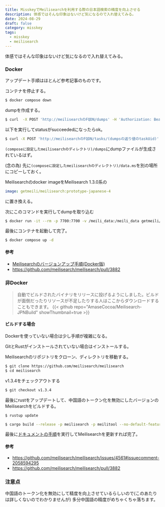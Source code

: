 ```yaml
---
title: MisskeyでMeilisearchを利用する際の日本語検索の精度を向上させる
description: 体感ではそんな印象はないけど気になるので入れ替えてみる。
date: 2024-08-29
draft: false
category: misskey
tags:
  - misskey
  - meilisearch
---
```

体感ではそんな印象はないけど気になるので入れ替えてみる。
### Docker
アップデート手順はほとんど参考記事のものです。

コンテナを停止する。
```bash {linenos=true}
$ docker compose down
```

dumpを作成する。
```bash
$ curl  -X POST 'http://meilisearchのFQDN/dumps' -H 'Authorization: Bearer (MEILI_MASTER_KEYに設定した値)'
```
以下を実行してstatusがsucceededになったらok。
```bash
$ curl -X POST 'http://meilisearchのFQDN/tasks/(dumpsの返り値のtaskUid)' -H 'Authorization: Bearer (MEILI_MASTER_KEYに設定した値)'
```
`(composeに設定したmeilisearchのディレクトリ)/dumps`にdumpファイルが生成されているはず。

(念の為) 先に`(composeに設定したmeilisearchのディレクトリ)/data.ms`を別の場所にコピーしておく。

Meilisearchのdocker imageをMeilisearch 1.3.0系の
```yaml
image: getmeili/meilisearch:prototype-japanese-4
```
に置き換える。

次にこのコマンドを実行してdumpを取り込む
```bash
$ docker run -it --rm -p 7700:7700 -v /meili_data:/meili_data getmeili/meilisearch:prototype-japanese-4 meilisearch --import-dump /meili_data/dumps/(dumpの名前)
```

最後にコンテナを起動して完了。
```bash
$ docker compose up -d
```

#### 参考
- [Meilisearchのバージョンアップ手順(Docker版)](https://qiita.com/inunekousapon/items/0c7210c44c2b023b50d3)
- https://github.com/meilisearch/meilisearch/pull/3882
### 非Docker
> 自動でビルドされたバイナリをリリースに投げるようにしました。ビルドが面倒だったりリソースが不足したりする人はここからダウンロードすることもできます。
> {{< github repo="AmaseCocoa/Meilisearch-JPNBuild" showThumbnail=true >}}

#### ビルドする場合
Dockerを使っていない場合は少し手順が複雑になる。

GitとRustがインストールされていない場合はインストールする。

Meilisearchのリポジトリをクローン、ディレクトリを移動する。
```bash
$ git clone https://github.com/meilisearch/meilisearch
$ cd meilisearch
```
v1.3.4をチェックアウトする
```bash
$ git checkout v1.3.4
```
最後にrustをアップデートして、中国語のトークン化を無効にしたバージョンのMeilisearchをビルドする。
```bash
$ rustup update

$ cargo build --release -p meilisearch -p meilitool --no-default-features --features "analytics mini-dashboard japanese"
```

最後に[ドキュメントの手順](https://www.meilisearch.com/docs/learn/update_and_migration/updating)を実行してMeilisearchを更新すれば完了。
#### 参考
- https://github.com/meilisearch/meilisearch/issues/4561#issuecomment-2058594295
- https://github.com/meilisearch/meilisearch/pull/3882
### 注意点
中国語のトークン化を無効にして精度を向上させているらしいので(このあたりは詳しくないのでわかりませんが) 多分中国語の精度がめちゃくちゃ落ちます。